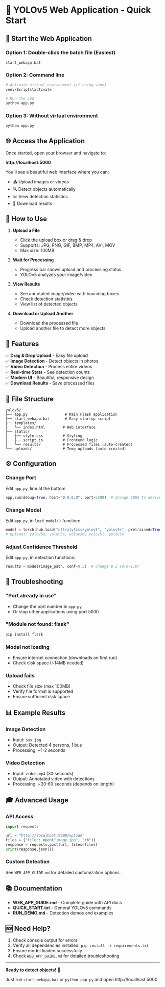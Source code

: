 # 🎯 YOLOv5 Web Application - Quick Start

## 🚀 Start the Web Application

### Option 1: Double-click the batch file (Easiest)

```
start_webapp.bat
```

### Option 2: Command line

```bash
# Activate virtual environment (if using venv)
venv\Scripts\activate

# Run the app
python app.py
```

### Option 3: Without virtual environment

```bash
python app.py
```

## 🌐 Access the Application

Once started, open your browser and navigate to:

**http://localhost:5000**

You'll see a beautiful web interface where you can:

- 📤 Upload images or videos
- 🔍 Detect objects automatically
- 📊 View detection statistics
- 💾 Download results

## 📸 How to Use

1. **Upload a File**
   - Click the upload box or drag & drop
   - Supports: JPG, PNG, GIF, BMP, MP4, AVI, MOV
   - Max size: 100MB

2. **Wait for Processing**
   - Progress bar shows upload and processing status
   - YOLOv5 analyzes your image/video

3. **View Results**
   - See annotated image/video with bounding boxes
   - Check detection statistics
   - View list of detected objects

4. **Download or Upload Another**
   - Download the processed file
   - Upload another file to detect more objects

## 🎨 Features

✅ **Drag & Drop Upload** - Easy file upload  
✅ **Image Detection** - Detect objects in photos  
✅ **Video Detection** - Process entire videos  
✅ **Real-time Stats** - See detection counts  
✅ **Modern UI** - Beautiful, responsive design  
✅ **Download Results** - Save processed files

## 📁 File Structure

```
yolov5/
├── app.py                 # Main Flask application
├── start_webapp.bat       # Easy startup script
├── templates/
│   └── index.html        # Web interface
├── static/
│   ├── style.css         # Styling
│   ├── script.js         # Frontend logic
│   └── results/          # Processed files (auto-created)
└── uploads/              # Temp uploads (auto-created)
```

## ⚙️ Configuration

### Change Port

Edit `app.py`, line at the bottom:

```python
app.run(debug=True, host="0.0.0.0", port=5000)  # Change 5000 to desired port
```

### Change Model

Edit `app.py`, in `load_model()` function:

```python
model = torch.hub.load("ultralytics/yolov5", "yolov5s", pretrained=True)
# Options: yolov5n, yolov5s, yolov5m, yolov5l, yolov5x
```

### Adjust Confidence Threshold

Edit `app.py`, in detection functions:

```python
results = model(image_path, conf=0.5)  # Change 0.5 (0.0-1.0)
```

## 🔧 Troubleshooting

### "Port already in use"

- Change the port number in `app.py`
- Or stop other applications using port 5000

### "Module not found: flask"

```bash
pip install flask
```

### Model not loading

- Ensure internet connection (downloads on first run)
- Check disk space (~14MB needed)

### Upload fails

- Check file size (max 100MB)
- Verify file format is supported
- Ensure sufficient disk space

## 📊 Example Results

### Image Detection

- Input: `bus.jpg`
- Output: Detected 4 persons, 1 bus
- Processing: ~1-2 seconds

### Video Detection

- Input: `video.mp4` (30 seconds)
- Output: Annotated video with detections
- Processing: ~30-60 seconds (depends on length)

## 🎓 Advanced Usage

### API Access

```python
import requests

url = "http://localhost:5000/upload"
files = {"file": open("image.jpg", "rb")}
response = requests.post(url, files=files)
print(response.json())
```

### Custom Detection

See `WEB_APP_GUIDE.md` for detailed customization options.

## 📚 Documentation

- **WEB_APP_GUIDE.md** - Complete guide with API docs
- **QUICK_START.txt** - General YOLOv5 commands
- **RUN_DEMO.md** - Detection demos and examples

## 🆘 Need Help?

1. Check console output for errors
2. Verify all dependencies installed: `pip install -r requirements.txt`
3. Ensure model loaded successfully
4. Check `WEB_APP_GUIDE.md` for detailed troubleshooting

---

**Ready to detect objects!** 🎉

Just run `start_webapp.bat` or `python app.py` and open http://localhost:5000
